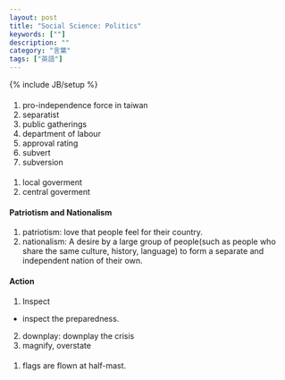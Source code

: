 ```yaml
---
layout: post
title: "Social Science: Politics"
keywords: [""]
description: ""
category: "言葉"
tags: ["英語"]
---
```

{% include JB/setup %}

#### 
1. pro-independence force in taiwan
2. separatist
3. public gatherings
4. department of labour
5. approval rating
6. subvert
7. subversion

####
1. local goverment
2. central goverment

#### Patriotism and Nationalism
1. patriotism: love that people feel for their country.
2. nationalism: A desire by a large group of people(such as people who share the
   same culture, history, language) to form a separate and independent nation of
   their own.

#### Action
1. Inspect
- inspect the preparedness.
2. downplay: downplay the crisis
3. magnify, overstate


####
1. flags are flown at half-mast.

